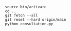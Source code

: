 ```commandline
source bin/activate
cd ..
git fetch --all
git reset --hard origin/main
python consultation.py
```